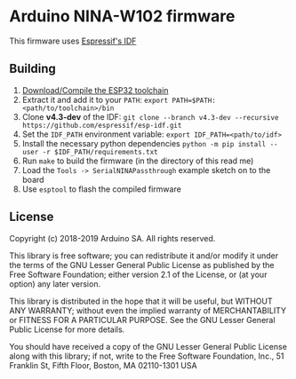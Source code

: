 # Arduino NINA-W102 firmware

This firmware uses [Espressif's IDF](https://github.com/espressif/esp-idf)

## Building

1. [Download/Compile the ESP32 toolchain](https://docs.espressif.com/projects/esp-idf/en/v4.1/get-started/linux-setup-scratch.html)
1. Extract it and add it to your `PATH`: `export PATH=$PATH:<path/to/toolchain>/bin`
1. Clone **v4.3-dev** of the IDF: `git clone --branch v4.3-dev --recursive https://github.com/espressif/esp-idf.git`
1. Set the `IDF_PATH` environment variable: `export IDF_PATH=<path/to/idf>`
1. Install the necessary python dependencies `python -m pip install --user -r $IDF_PATH/requirements.txt`
1. Run `make` to build the firmware (in the directory of this read me)
1. Load the `Tools -> SerialNINAPassthrough` example sketch on to the board
1. Use `esptool` to flash the compiled firmware

## License

Copyright (c) 2018-2019 Arduino SA. All rights reserved.

This library is free software; you can redistribute it and/or
modify it under the terms of the GNU Lesser General Public
License as published by the Free Software Foundation; either
version 2.1 of the License, or (at your option) any later version.

This library is distributed in the hope that it will be useful,
but WITHOUT ANY WARRANTY; without even the implied warranty of
MERCHANTABILITY or FITNESS FOR A PARTICULAR PURPOSE. See the GNU
Lesser General Public License for more details.

You should have received a copy of the GNU Lesser General Public
License along with this library; if not, write to the Free Software
Foundation, Inc., 51 Franklin St, Fifth Floor, Boston, MA 02110-1301 USA
